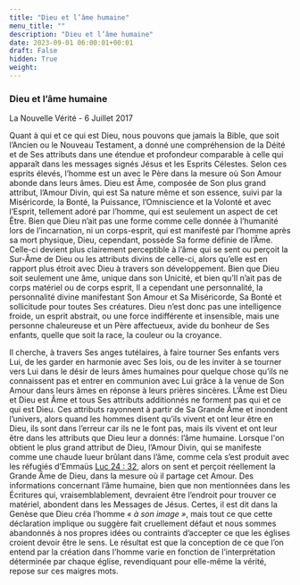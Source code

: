```yaml
---
title: "Dieu et l’âme humaine"
menu_title: ""
description: "Dieu et l’âme humaine"
date: 2023-09-01 06:00:01+00:01
draft: False
hidden: True
weight:
---
```

### Dieu et l’âme humaine

La Nouvelle Vérité - 6 Juillet 2017

Quant à qui et ce qui est Dieu, nous pouvons que jamais la Bible, que soit l’Ancien ou le Nouveau Testament, a donné une compréhension de la Déité et de Ses attributs dans une étendue et profondeur comparable à celle qui apparaît dans les messages signés Jésus et les Esprits Célestes. Selon ces esprits élevés, l’homme est un avec le Père dans la mesure où Son Amour abonde dans leurs âmes. Dieu est Âme, composée de Son plus grand attribut, l’Amour Divin, qui est Sa nature même et son essence, suivi par la Miséricorde, la Bonté, la Puissance, l’Omniscience et la Volonté et avec l’Esprit, tellement adoré par l’homme, qui est seulement un aspect de cet Être. Bien que Dieu n’ait pas une forme comme celle donnée à l’humanité lors de l’incarnation, ni un corps-esprit, qui est manifesté par l’homme après sa mort physique, Dieu, cependant, possède Sa forme définie de l’Âme. Celle-ci devient plus clairement perceptible à l’âme qui se sent ou perçoit la Sur-Âme de Dieu ou les attributs divins de celle-ci, alors qu’elle est en rapport plus étroit avec Dieu à travers son développement. Bien que Dieu soit seulement une âme, unique dans son Unicité, et bien qu’Il n’ait pas de corps matériel ou de corps esprit, Il a cependant une personnalité, la personnalité divine manifestant Son Amour et Sa Miséricorde, Sa Bonté et sollicitude pour toutes Ses créatures. Dieu n’est donc pas une intelligence froide, un esprit abstrait, ou une force indifférente et insensible, mais une personne chaleureuse et un Père affectueux, avide du bonheur de Ses enfants, quelle que soit la race, la couleur ou la croyance.

Il cherche, à travers Ses anges tutélaires, à faire tourner Ses enfants vers Lui, de les garder en harmonie avec Ses lois, ou de les inviter à se tourner vers Lui dans le désir de leurs âmes humaines pour quelque chose qu’ils ne connaissent pas et entrer en communion avec Lui grâce à la venue de Son Amour dans leurs âmes en réponse à leurs prières sincères. L’Âme est Dieu et Dieu est Âme et tous Ses attributs additionnés ne forment pas qui et ce qui est Dieu. Ces attributs rayonnent à partir de Sa Grande Âme et inondent l’univers, alors quand les hommes disent qu’ils vivent et ont leur être en Dieu, ils sont dans l’erreur car ils ne le font pas, mais ils vivent et ont leur être dans les attributs que Dieu leur a donnés: l’âme humaine. Lorsque l'on obtient le plus grand attribut de Dieu, l’Amour Divin, qui se manifeste comme une chaude lueur brûlant dans l’âme, comme cela s’est produit avec les réfugiés d’Emmaüs [Luc 24 : 32](https://saintebible.com/luke/24-32.htm), alors on sent et perçoit réellement la Grande Âme de Dieu, dans la mesure où il partage cet Amour. Des informations concernant l’âme humaine, bien que non mentionnées dans les Écritures qui, vraisemblablement, devraient être l’endroit pour trouver ce matériel, abondent dans les Messages de Jésus. Certes, il est dit dans la Genèse que Dieu créa l’homme *« à son image »*, mais tout ce que cette déclaration implique ou suggère fait cruellement défaut et nous sommes abandonnés à nos propres idées ou contraints d’accepter ce que les églises croient devoir être le sens. Le résultat est que la conception de ce que l’on entend par la création dans l’homme varie en fonction de l’interprétation déterminée par chaque église, revendiquant pour elle-même la vérité, repose sur ces maigres mots.
